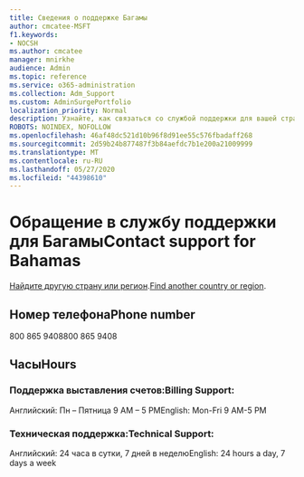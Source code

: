 ```yaml
---
title: Сведения о поддержке Багамы
author: cmcatee-MSFT
f1.keywords:
- NOCSH
ms.author: cmcatee
manager: mnirkhe
audience: Admin
ms.topic: reference
ms.service: o365-administration
ms.collection: Adm_Support
ms.custom: AdminSurgePortfolio
localization_priority: Normal
description: Узнайте, как связаться со службой поддержки для вашей страны или региона.
ROBOTS: NOINDEX, NOFOLLOW
ms.openlocfilehash: 46af48dc521d10b96f8d91ee55c576fbadaff268
ms.sourcegitcommit: 2d59b24b877487f3b84aefdc7b1e200a21009999
ms.translationtype: MT
ms.contentlocale: ru-RU
ms.lasthandoff: 05/27/2020
ms.locfileid: "44398610"
---
```

# <a name="contact-support-for-bahamas"></a><span data-ttu-id="5404b-103">Обращение в службу поддержки для Багамы</span><span class="sxs-lookup"><span data-stu-id="5404b-103">Contact support for Bahamas</span></span>

<span data-ttu-id="5404b-104">[Найдите другую страну или регион](../contact-support-for-business-products.md).</span><span class="sxs-lookup"><span data-stu-id="5404b-104">[Find another country or region](../contact-support-for-business-products.md).</span></span>

## <a name="phone-number"></a><span data-ttu-id="5404b-105">Номер телефона</span><span class="sxs-lookup"><span data-stu-id="5404b-105">Phone number</span></span>
<span data-ttu-id="5404b-106">800 865 9408</span><span class="sxs-lookup"><span data-stu-id="5404b-106">800 865 9408</span></span>

## <a name="hours"></a><span data-ttu-id="5404b-107">Часы</span><span class="sxs-lookup"><span data-stu-id="5404b-107">Hours</span></span>
### <a name="billing-support"></a><span data-ttu-id="5404b-108">Поддержка выставления счетов:</span><span class="sxs-lookup"><span data-stu-id="5404b-108">Billing Support:</span></span>

<span data-ttu-id="5404b-109">Английский: Пн – Пятница 9 AM – 5 PM</span><span class="sxs-lookup"><span data-stu-id="5404b-109">English: Mon-Fri 9 AM-5 PM</span></span>

### <a name="technical-support"></a><span data-ttu-id="5404b-110">Техническая поддержка:</span><span class="sxs-lookup"><span data-stu-id="5404b-110">Technical Support:</span></span>

<span data-ttu-id="5404b-111">Английский: 24 часа в сутки, 7 дней в неделю</span><span class="sxs-lookup"><span data-stu-id="5404b-111">English: 24 hours a day, 7 days a week</span></span>
